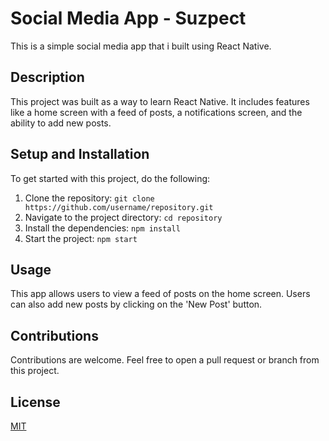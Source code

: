 # Social Media App - Suzpect

This is a simple social media app that i built using React Native.

## Description

This project was built as a way to learn React Native. It includes features like a home screen with a feed of posts, a notifications screen, and the ability to add new posts.

## Setup and Installation

To get started with this project, do the following:

1. Clone the repository: `git clone https://github.com/username/repository.git`
2. Navigate to the project directory: `cd repository`
3. Install the dependencies: `npm install`
4. Start the project: `npm start`

## Usage

This app allows users to view a feed of posts on the home screen. Users can also add new posts by clicking on the 'New Post' button.

## Contributions

Contributions are welcome. Feel free to open a pull request or branch from this project.

## License

[MIT](https://choosealicense.com/licenses/mit/)
